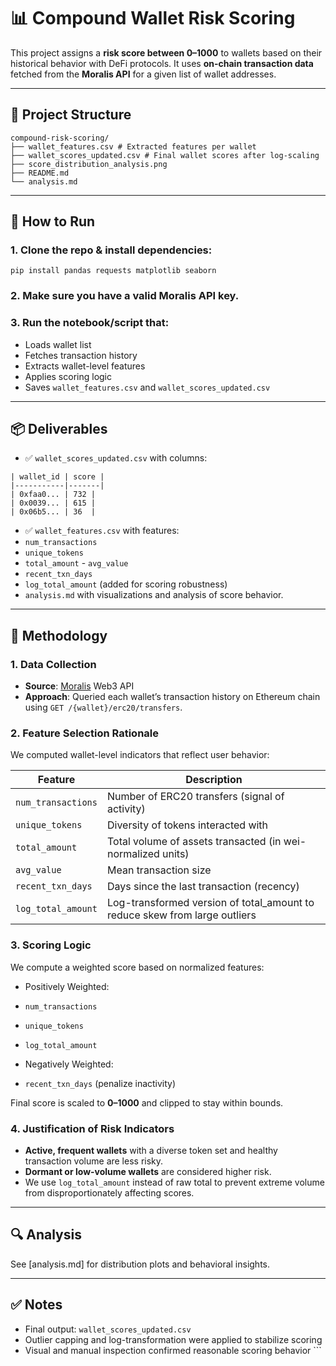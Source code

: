 # 📊 Compound Wallet Risk Scoring

This project assigns a **risk score between 0–1000** to wallets based on their historical behavior with DeFi protocols. It uses **on-chain transaction data** fetched from the **Moralis API** for a given list of wallet addresses.

---

## 📁 Project Structure

``` 
compound-risk-scoring/
├── wallet_features.csv # Extracted features per wallet
├── wallet_scores_updated.csv # Final wallet scores after log-scaling
├── score_distribution_analysis.png
├── README.md
└── analysis.md

```

---

## 🚀 How to Run

### 1. Clone the repo & install dependencies:

`pip install pandas requests matplotlib seaborn`

### 2. Make sure you have a valid **Moralis API key**.

### 3. Run the notebook/script that: 

- Loads wallet list 
- Fetches transaction history 
- Extracts wallet-level features
- Applies scoring logic
- Saves `wallet_features.csv` and `wallet_scores_updated.csv` 

---

## 📦 Deliverables 

- ✅ `wallet_scores_updated.csv` with columns:
```
| wallet_id | score | 
|-----------|-------| 
| 0xfaa0... | 732 | 
| 0x0039... | 615 |
| 0x06b5... | 36  |
````


- ✅ `wallet_features.csv` with features:
- `num_transactions` 
- `unique_tokens` 
- `total_amount` - `avg_value` 
- `recent_txn_days` 
- `log_total_amount` (added for scoring robustness)
- `analysis.md` with visualizations and analysis of score behavior. 

--- 

## 🧠 Methodology

### 1. Data Collection 

- **Source**: [Moralis](https://www.moralis.io/) Web3 API 
- **Approach**: Queried each wallet’s transaction history on Ethereum chain using `GET /{wallet}/erc20/transfers`.

### 2. Feature Selection Rationale 
We computed wallet-level indicators that reflect user behavior: 

| Feature | Description | 
|-----------------------------------------|---------------------|
| `num_transactions` | Number of ERC20 transfers (signal of activity) |
| `unique_tokens` | Diversity of tokens interacted with | 
| `total_amount` | Total volume of assets transacted (in wei-normalized units) | 
| `avg_value` | Mean transaction size | 
| `recent_txn_days` | Days since the last transaction (recency) | 
| `log_total_amount` | Log-transformed version of total_amount to reduce skew from large outliers | 

### 3. Scoring Logic 
We compute a weighted score based on normalized features: 

- Positively Weighted: 
- `num_transactions` 
- `unique_tokens` 
- `log_total_amount` 

- Negatively Weighted: 
- `recent_txn_days` (penalize inactivity) 

Final score is scaled to **0–1000** and clipped to stay within bounds.

### 4. Justification of Risk Indicators 

- **Active, frequent wallets** with a diverse token set and healthy transaction volume are less risky. 
- **Dormant or low-volume wallets** are considered higher risk. 
- We use `log_total_amount` instead of raw total to prevent extreme volume from disproportionately affecting scores. 

---

## 🔍 Analysis
See [analysis.md] for distribution plots and behavioral insights.

---

## ✅ Notes 
- Final output: `wallet_scores_updated.csv` 
- Outlier capping and log-transformation were applied to stabilize scoring 
- Visual and manual inspection confirmed reasonable scoring behavior ```

